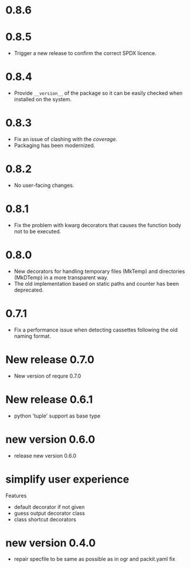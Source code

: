 # 0.8.6


# 0.8.5

- Trigger a new release to confirm the correct SPDX licence.

# 0.8.4

- Provide `__version__` of the package so it can be easily checked when installed on the system.

# 0.8.3

- Fix an issue of clashing with the _coverage_.
- Packaging has been modernized.

# 0.8.2

- No user-facing changes.

# 0.8.1

- Fix the problem with kwarg decorators that causes the function body not to be executed.

# 0.8.0

- New decorators for handling temporary files (MkTemp) and directories (MkDTemp) in a more transparent way.
- The old implementation based on static paths and counter has been deprecated.

# 0.7.1

- Fix a performance issue when detecting cassettes following the old naming format.

# New release 0.7.0

- New version of requre 0.7.0

# New release 0.6.1

- python 'tuple' support as base type

# new version 0.6.0

- release new version 0.6.0

# simplify user experience

Features

- default decorator if not given
- guess output decorator class
- class shortcut decorators

# new version 0.4.0

- repair specfile to be same as possible as in ogr and packit.yaml fix
